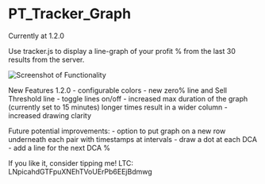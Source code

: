 ﻿# PT_Tracker_Graph

Currently at 1.2.0

Use tracker.js to display a line-graph of your profit % from the last 30 results from the server.

![Screenshot of Functionality](https://i.imgur.com/sf1qHk5.png "Graphs on the DCA screen")


New Features
	1.2.0
		- configurable colors
		- new zero% line and Sell Threshold line
		- toggle lines on/off
		- increased max duration of the graph (currently set to 15 minutes) longer times result in a wider column
		- increased drawing clarity

Future potential improvements:
	- option to put graph on a new row underneath each pair with timestamps at intervals
	- draw a dot at each DCA
	- add a line for the next DCA %

If you like it, consider tipping me!
LTC: LNpicahdGTFpuXNEhTVoUErPb6EEjBdmwg

